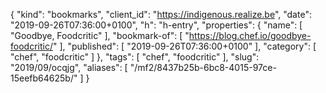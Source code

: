 {
  "kind": "bookmarks",
  "client_id": "https://indigenous.realize.be",
  "date": "2019-09-26T07:36:00+0100",
  "h": "h-entry",
  "properties": {
    "name": [
      "Goodbye, Foodcritic"
    ],
    "bookmark-of": [
      "https://blog.chef.io/goodbye-foodcritic/"
    ],
    "published": [
      "2019-09-26T07:36:00+0100"
    ],
    "category": [
      "chef",
      "foodcritic"
    ]
  },
  "tags": [
    "chef",
    "foodcritic"
  ],
  "slug": "2019/09/ocqjg",
  "aliases": [
    "/mf2/8437b25b-6bc8-4015-97ce-15eefb64625b/"
  ]
}
